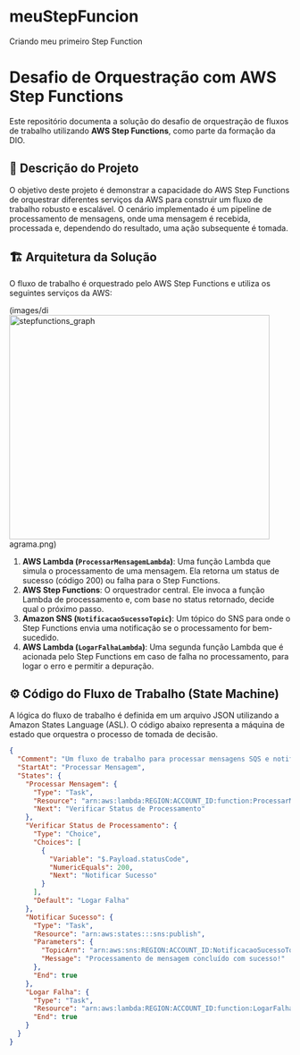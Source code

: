 # meuStepFuncion
Criando meu primeiro Step Function 
# Desafio de Orquestração com AWS Step Functions

Este repositório documenta a solução do desafio de orquestração de fluxos de trabalho utilizando **AWS Step Functions**, como parte da formação da DIO.

## 📄 Descrição do Projeto

O objetivo deste projeto é demonstrar a capacidade do AWS Step Functions de orquestrar diferentes serviços da AWS para construir um fluxo de trabalho robusto e escalável. O cenário implementado é um pipeline de processamento de mensagens, onde uma mensagem é recebida, processada e, dependendo do resultado, uma ação subsequente é tomada.

## 🏗️ Arquitetura da Solução

O fluxo de trabalho é orquestrado pelo AWS Step Functions e utiliza os seguintes serviços da AWS:

(images/di<img width="466" height="401" alt="stepfunctions_graph" src="https://github.com/user-attachments/assets/09fad181-04f9-4b9f-b4dd-ea03b8610fa4" />
agrama.png)

1.  **AWS Lambda (`ProcessarMensagemLambda`)**: Uma função Lambda que simula o processamento de uma mensagem. Ela retorna um status de sucesso (código 200) ou falha para o Step Functions.
2.  **AWS Step Functions**: O orquestrador central. Ele invoca a função Lambda de processamento e, com base no status retornado, decide qual o próximo passo.
3.  **Amazon SNS (`NotificacaoSucessoTopic`)**: Um tópico do SNS para onde o Step Functions envia uma notificação se o processamento for bem-sucedido.
4.  **AWS Lambda (`LogarFalhaLambda`)**: Uma segunda função Lambda que é acionada pelo Step Functions em caso de falha no processamento, para logar o erro e permitir a depuração.

## ⚙️ Código do Fluxo de Trabalho (State Machine)

A lógica do fluxo de trabalho é definida em um arquivo JSON utilizando a Amazon States Language (ASL). O código abaixo representa a máquina de estado que orquestra o processo de tomada de decisão.

```json
{
  "Comment": "Um fluxo de trabalho para processar mensagens SQS e notificar sobre o sucesso ou falha.",
  "StartAt": "Processar Mensagem",
  "States": {
    "Processar Mensagem": {
      "Type": "Task",
      "Resource": "arn:aws:lambda:REGION:ACCOUNT_ID:function:ProcessarMensagemLambda",
      "Next": "Verificar Status de Processamento"
    },
    "Verificar Status de Processamento": {
      "Type": "Choice",
      "Choices": [
        {
          "Variable": "$.Payload.statusCode",
          "NumericEquals": 200,
          "Next": "Notificar Sucesso"
        }
      ],
      "Default": "Logar Falha"
    },
    "Notificar Sucesso": {
      "Type": "Task",
      "Resource": "arn:aws:states:::sns:publish",
      "Parameters": {
        "TopicArn": "arn:aws:sns:REGION:ACCOUNT_ID:NotificacaoSucessoTopic",
        "Message": "Processamento de mensagem concluído com sucesso!"
      },
      "End": true
    },
    "Logar Falha": {
      "Type": "Task",
      "Resource": "arn:aws:lambda:REGION:ACCOUNT_ID:function:LogarFalhaLambda",
      "End": true
    }
  }
}
